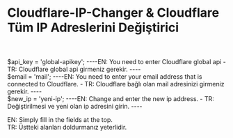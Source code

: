 # Cloudflare-IP-Changer & Cloudflare Tüm IP Adreslerini Değiştirici
<br>
<br>
$api_key = 'global-apikey';  ----EN: You need to enter Cloudflare global api - TR: Cloudflare global api girmeniz gerekir. ----
<br>
$email = 'mail'; ----EN: You need to enter your email address that is connected to Cloudflare.  - TR: Cloudflare bağlı olan mail adresinizi girmeniz gerekir. ----
<br>
$new_ip = 'yeni-ip'; ----EN: Change and enter the new ip address.  - TR: Değiştirilmesi ve yeni olan ip adresini girin. ----
<br>

EN: Simply fill in the fields at the top.
<br>
TR: Üstteki alanları doldurmanız yeterlidir.
<br>
